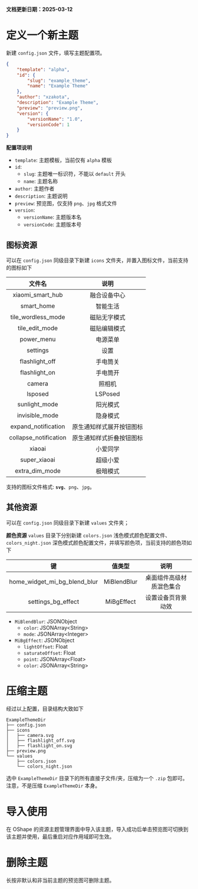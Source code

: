 **文档更新日期：2025-03-12**

# 定义一个新主题
新建 `config.json` 文件，填写主题配置项。
```JSON
{
    "template": "alpha",
    "id": {
        "slug": "example_theme",
        "name": "Example Theme"
    },
    "author": "xzakota",
    "description": "Example Theme",
    "preview": "preview.png",
    "version": {
        "versionName": "1.0",
        "versionCode": 1
    }
}
```
**配置项说明**
- `template`: 主题模板，当前仅有 `alpha` 模板
- `id`:
  - `slug`: 主题唯一标识符，不能以 `default` 开头
  - `name`: 主题名称
- `author`: 主题作者
- `description`: 主题说明
- `preview`: 预览图，仅支持 `png`、`jpg` 格式文件
- `version`:
  - `versionName`: 主题版本名
  - `versionCode`: 主题版本号

## 图标资源
可以在 `config.json` 同级目录下新建 `icons` 文件夹，并置入图标文件，当前支持的图标如下

| 文件名 | 说明 |
|:----:|:----:|
xiaomi_smart_hub | 融合设备中心
smart_home | 智能生活
tile_wordless_mode | 磁贴无字模式
tile_edit_mode | 磁贴编辑模式
power_menu | 电源菜单
settings | 设置
flashlight_off | 手电筒关
flashlight_on | 手电筒开
camera | 照相机
lsposed | LSPosed
sunlight_mode | 阳光模式
invisible_mode | 隐身模式
expand_notification | 原生通知样式展开按钮图标
collapse_notification | 原生通知样式折叠按钮图标
xiaoai | 小爱同学
super_xiaoai | 超级小爱
extra_dim_mode | 极暗模式

支持的图标文件格式: **`svg`**、`png`、`jpg`。

## 其他资源
可以在 `config.json` 同级目录下新建 `values` 文件夹；

**颜色资源**
`values` 目录下分别新建 `colors.json` 浅色模式颜色配置文件、`colors_night.json` 深色模式颜色配置文件，并填写颜色项，当前支持的颜色项如下

| 键 | 值类型 | 说明 |
|:----:|:----:|:----:|
home_widget_mi_bg_blend_blur   |   MiBlendBlur   |   桌面组件高级材质混色集合
settings_bg_effect | MiBgEffect | 设置设备页背景动效

- `MiBlendBlur`: JSONObject
  - `color`: JSONArray&lt;String>
  - `mode`: JSONArray&lt;Integer>
- `MiBgEffect`: JSONObject
  - `lightOffset`: Float
  - `saturateOffset`: Float
  - `point`: JSONArray&lt;Float>
  - `color`: JSONArray&lt;String>

# 压缩主题
经过以上配置，目录结构大致如下
```
ExampleThemeDir
├── config.json
├── icons
│   ├── camera.svg
│   ├── flashlight_off.svg
│   ├── flashlight_on.svg
├── preview.png
└── values
    ├── colors.json
    └── colors_night.json
```
选中 `ExampleThemeDir` 目录下的所有直接子文件/夹，压缩为一个 `.zip` 包即可。注意，不是压缩 `ExampleThemeDir` 本身。

# 导入使用
在 OShape 的资源主题管理界面中导入该主题，导入成功后单击预览图可切换到该主题并使用，最后重启对应作用域即可生效。

# 删除主题
长按非默认和非当前主题的预览图可删除主题。
